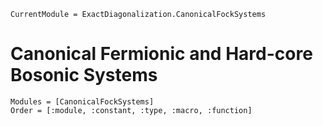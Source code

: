 ```@meta
CurrentModule = ExactDiagonalization.CanonicalFockSystems
```

# Canonical Fermionic and Hard-core Bosonic Systems

```@autodocs
Modules = [CanonicalFockSystems]
Order = [:module, :constant, :type, :macro, :function]
```